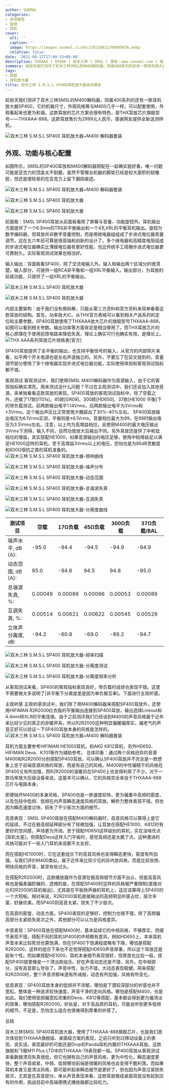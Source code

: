 ```yaml
---
author: SOOMAL
categories:
- 测评报告
- 音频
- 耳机
cover:
  alt: ''
  caption: ''
  image: https://images.soomal.cc/doc/20210912/00095876.webp
  relative: false
date: '2021-09-12T17:00:33+08:00'
description: THXAAA | SP400 | 双木三林 | SMSL | 源自：www.soomal.com | 版权：原创 |  平均/总评分：07.09/78
summary: 前些天我们测评了双木三林SMSL的M400解码器，同属400系列的还有一款耳机放大器SP400，它的机箱尺寸，外观风格等与M400几乎一样，可以配套使用，外观看起来也更为和谐。这款耳放的芯片方案也很有特色，是THX耳放芯片旗舰型号――THXAAA-888。这款耳放售价为2999元……
tags:
- 耳放
- 耳机放大器
title: 双木三林 S.M.S.L SP400耳机放大器测评报告
---
```


前些天我们测评了双木三林SMSL的M400解码器，同属400系列的还有一款耳机放大器SP400，它的机箱尺寸，外观风格等与M400几乎一样，可以配套使用，外观看起来也更为和谐。这款耳放的芯片方案也很有特色，是THX耳放芯片旗舰型号――THXAAA-888。这款耳放售价为2999元人民币，感谢网友提供全新送测样机。



![双木三林 S.M.S.L SP400 耳机放大器+M400 解码器套装](https://images.soomal.cc/doc/20210831/00095679.webp)



## 外观、功能与核心配置



如图所示，SMSL的SP400耳放和M400解码器搭配在一起确实挺好看，唯一问题可能是亚克力的顶盖太不耐磨，虽然不管哪台机器的脚垫已经是较大面积的软橡胶，但还是很轻易的在亚克力上留下磨损痕迹。



![双木三林 S.M.S.L SP400 耳机放大器+M400 解码器套装](https://images.soomal.cc/doc/20210831/00095680.webp)



![双木三林 S.M.S.L SP400 耳机放大器](https://images.soomal.cc/doc/20210831/00095674_01.webp)



![双木三林 S.M.S.L SP400 耳机放大器](https://images.soomal.cc/doc/20210831/00095673_01.webp)



前面板：SMSL SP400耳放从前面板看除了屏幕与音量、功能旋钮外。耳机输出方面提供了一个6.3mm的TRS非平衡输出和一个4孔XRL的平衡耳机输出。旋钮为数字编码器，但耳放并非数字音量控制，而是用继电器组组成了步进式电位器音量调节。这在五六年前可算是很高端和创新的设计了。多个继电器和高精度电阻组成的步进式电位器确实比薄膜电位器有更好性能，也比传统手工搭棚步进式电位器更可靠耐久。实际客观测试效果也相当好。



输入输出：背面板看SP400，除了交流电输入外。输入和输出两个区域分的很清楚。输入部分，可提供一组RCA非平衡和一组XRL平衡输入。输出部分，为耳放的前级功能，只提供了一组XRL的平衡输出。



![双木三林 S.M.S.L SP400 耳机放大器](https://images.soomal.cc/doc/20210831/00095676_01.webp)



![双木三林 S.M.S.L SP400 耳机放大器](https://images.soomal.cc/doc/20210831/00095677_01.webp)



内部主要架构：由于我们没有做拆解，只能从第三方资料和官方资料来简单看看这款耳放的结构。首先，功率放大IC。从THX官方表格可以看到相关产品系列的定位和主要参数，SP400耳放使用了THXAAA放大芯片的旗舰型号THXAAA-888，如图可以看到相关参数。输出功率等方面肯定是相当够用了。而THX耳放芯片的核心原理在于使用前馈电路来降低失真，理论上确实可行也确实有效，是理论上。
![THX AAA系列耳放芯片规格表[官方]](https://images.soomal.cc/doc/20210912/00095875.webp)




SP400耳放提供了全平衡的输出，也支持平衡信号的输入，从官方的内部照片来看，似乎两个开关电源也是左右声道独立的。另外，不要忘了在前文提到的，音量调节部分使用了多个继电器实现步进式电位器功能，实际使用体验和客观测试指标都不错。

客观测试
客观测试中，我们使用SMSL M400解码器作为音源输入，由于它的客观指标确实漂亮，用来测试没什么问题？不过在主观测试中，我们还会加入其他音源，来单独看看这款耳放的表现。SP400耳放的客观测试指标中，除了空载之外，还做了17欧[IT01s]、45欧[GR09]、300欧[HD650]、37欧[HE1000 平衡]下的带负载测试。前两款输出电平1.14Vrms，后两款输出电平为3Vrms和±3Vrms。这个输出声压比正常使用大概超出了30%-40%左右。
SP400耳放输出电压为6.1Vrms实测，平衡则是±6.1Vrms。音量档位最大为99，在89时输出电压为3.5Vrms左右。注意，以上均为高增益档位，且使用M400的最大电压输出3Vrms下测得，输入不同，自然功放放大后输出不同。另外耳放还提供了中和低档位的增益，其实搭配HE1000，如果音源输出的电压足够，使用中档增益足以满足HE1000这样的耳机。至于高增益3Vrms以上的电压，恐怕也是为85dB灵敏度和600Ω阻抗之类的耳机准备的。
![双木三林 S.M.S.L SP400 耳机放大器-频响曲线](https://images.soomal.cc/doc/20210912/00095866_01.webp)




![双木三林 S.M.S.L SP400 耳机放大器-噪声分布](https://images.soomal.cc/doc/20210912/00095867_01.webp)




![双木三林 S.M.S.L SP400 耳机放大器-动态范围](https://images.soomal.cc/doc/20210912/00095868_01.webp)




![双木三林 S.M.S.L SP400 耳机放大器-总谐波失真](https://images.soomal.cc/doc/20210912/00095869_01.webp)




![双木三林 S.M.S.L SP400 耳机放大器-互调失真](https://images.soomal.cc/doc/20210912/00095870_01.webp)




![双木三林 S.M.S.L SP400 耳机放大器-分离度曲线](https://images.soomal.cc/doc/20210912/00095871_01.webp)




| 测试项目 | 空载 | 17Ω负载 | 45Ω负载 | 300Ω负载 | 37Ω负载/BAL |
| --- | --- | --- | --- | --- | --- |
| 噪声水平, dB (A): | -95.0 | -94.4 | -94.5 | -94.9 | -94.9 |
| 动态范围, dB (A): | 95.0 | -94.6 | 94.5 | 94.8 | -95.0 |
| 总谐波失真, %: | 0.00049 | 0.00089 | 0.00066 | 0.00053 | 0.00089 |
| 互调失真, %: | 0.00514 | 0.00621 | 0.00622 | 0.00545 | 0.00529 |
| 立体声分离度, dB: | -94.2 | -60.8 | -69.0 | -86.2 | -94.7 |


![双木三林 S.M.S.L SP400 耳机放大器-频率扫描](https://images.soomal.cc/doc/20210912/00095872_01.webp)




![双木三林 S.M.S.L SP400 耳机放大器-分离度测试](https://images.soomal.cc/doc/20210912/00095873_01.webp)




![双木三林 S.M.S.L SP400 耳机放大器-分离度频率分析](https://images.soomal.cc/doc/20210912/00095874_01.webp)




从客观测试来看，SP400的客观指标表现良好，带负载时成绩也表现不错。这里不需要做太多说明了[非平衡下分离度差是因为单负极互串]。下面进行主观听感。

主观听感
主观听感测试中，我们除了用M400解码器来搭配SP400耳放外，还使用HIFIMAN R2R2000红衣版的平衡输出连接到SP400耳放，输出选择Lineout和4.4mm转XLR的平衡连接。由于之前测评我们已经谈到M400的声音风格属于近年来比较少见的真正的非暖声系，所以R2R2000这种明显偏暖偏厚实，偏老气的声音正好可以验证一下SP400耳放本身的风格是怎样的。
![双木三林 S.M.S.L SP400 耳机放大器+M400 解码器套装](https://images.soomal.cc/doc/20210831/00095678.webp)




耳机方面主要参考HIFIMAN HE1000耳机，和AKG K812耳机，另外HD650、HIFIMAN Deva、K701等作为辅助参考。
总体印象：通过两个风格迥异的音源M400和R2R2000分别搭配SP400耳放，可以确认SP400耳放并不完全是一款想象上忠于前端音源风格的耳放，而是有自己的风格。M400的中性偏精干的风格在SP400又有所加强，而R2R2000的温暖风在SP400上也变得利索了不少。对于一款功率放大后级设备来说，这基本可以确认，它的风格完全来自于THXAAA-888芯片与电路本身。

即便抛开M400的本身风格，SP400也是一款速度较快，更为偏重中高频的密度，以及包括中低频、低频在内声音瞬态速度风格的耳放。解析力整体表现不错，但也因为瞬态速度过快，损失了不少层次方面的细节。

高音表现：SMSL SP400耳放在搭配M400解码器时，高音风格可以算得上是它的延续，不过在极高频延伸部分有了轻微加强，让耳放在搭配HE1000、K812时有更好的空间感，声场更为开阔，至于搭配HD650这样级别的耳机，实在没啥优点[耳机太差]。但搭配Deva这样入门平板时，感觉高频还是太脆了点。这种激进的风格可能对于一些入门耳机来说都不太友好。

而在搭配HE1000时，它在这套组合下的高音风格也变得瞬态更快，密度有所加强，与我们评价M400类似，属于近年来比较少见的非内敛风格，而是比较张扬、明快风格的声音，甚至有些过头。

在搭配R2R2000时，这款播放器作为音源在极高频细节方面不出众，但是高音风格也是偏柔偏舒展的，遗憾的是，在搭配SP400时这样的风格被严重限制[直接对比R2R2000的耳机输出]，尤其是在平板扬声器的耳机上，这应该算得上SP400的一个大短板。相对来说，R2R2000耳机直接输出的高频明显听感占优，层次丰富，舒展优美。而SP400则高音太紧，损失了不少层次。

在高音的密度、动态方面，SP400表现的足够好，控制力也很不错，除了高频偏高部分太紧损失层次之外，其他部分可以认为是风格差异。

中音表现：SP400耳放在搭配M400时，基本延续它的中频风格，不够厚实，但细节表现不错，搭配不同的耳机SP400的中频略有差异。例如HD650上，本来耳机声音本来比较死但也算饱满，但在SP400下饱满程度略有下降，哪怕是搭配R2R2000，这样的组合下来也不会觉得搭配HD650声音厚重，所以这个耳放还是挺有个性。而如果搭配HE1000，耳机本身细节表现很好，但厚度也比较一般，搭配SP400就更像是一个清淡款组合。好在声音动态还是不错，另外，在中频部分，没有高音那么夸张了，声音中性，张力不错，大动态表现稳健。用来搭配R2R2000时，整个声音浓郁味道有所减弱，动态有所加强，风格有所变化。

低音表现：SP400耳放本身的低频并不浓郁，哪怕是下潜较深部分的听感也并不宽松，整体是一种追求较快速度，声音干净的走向风格。哪怕是搭配M400，也是如此。我们使用低频偏宽松浓重的Deva、K812等搭配，基本都会得到更为偏清淡的效果，哪怕搭配R2R2000。好处是，对于高品质的耳机，可能会听到更多低频的细节。不足是，恐怕怎么组合也很难得到厚重的听感了。

总结

双木三林SMSL SP400耳机放大器，使用了THXAAA-888旗舰芯片，也是我们首次体验到THXAAA旗舰级、桌面级方案的表现，之前只听到过移动设备上的表现，说实话，表现最好的可能还是Drop的Panda耳机内置的THXAAA耳放。这款旗舰和飞傲M11 Plus LTD中的THXAAA-78表现都一般。SP400耳放从客观测试来看数据漂亮失真很低，但它也拥有自己的声音风格，更为中性化，瞬态速度更快，整个声音收紧，中频、低频哪怕前端是很暖的风格也会变得干脆利落。而如果耳机本身又是清淡风格，那可能听起来瞬态细节是更好了，但也因为声音过紧损失层次，尤其是在高音部分。单从声音表现来看，这款耳放做成桌面耳放没有起到应有的作用，挑战目前中高端便携式播放器都比较吃力。